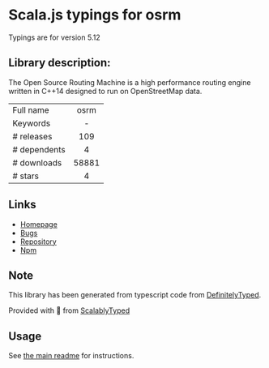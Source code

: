 
# Scala.js typings for osrm

Typings are for version 5.12

## Library description:
The Open Source Routing Machine is a high performance routing engine written in C++14 designed to run on OpenStreetMap data.

|                    |                 |
| ------------------ | :-------------: |
| Full name          | osrm |
| Keywords           | - |
| # releases         | 109 |
| # dependents       | 4 |
| # downloads        | 58881 |
| # stars            | 4 |

## Links
- [Homepage](https://github.com/Project-OSRM/osrm-backend)
- [Bugs](https://github.com/Project-OSRM/osrm-backend/issues)
- [Repository](https://github.com/Project-OSRM/osrm-backend)
- [Npm](https://www.npmjs.com/package/osrm)
    


## Note
This library has been generated from typescript code from [DefinitelyTyped](https://definitelytyped.org).

Provided with :purple_heart: from [ScalablyTyped](https://github.com/oyvindberg/ScalablyTyped)

## Usage
See [the main readme](../../readme.md) for instructions.


